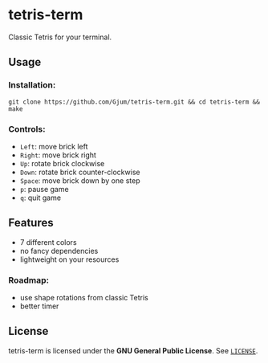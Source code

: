 tetris-term
===========

Classic Tetris for your terminal.

Usage
-----

### Installation:

`git clone https://github.com/Gjum/tetris-term.git && cd tetris-term && make`

### Controls:

 - `Left`:  move brick left
 - `Right`: move brick right
 - `Up`:    rotate brick clockwise
 - `Down`:  rotate brick counter-clockwise
 - `Space`: move brick down by one step
 - `p`:     pause game
 - `q`:     quit game

Features
--------

- 7 different colors
- no fancy dependencies
- lightweight on your resources

### Roadmap:

- use shape rotations from classic Tetris
- better timer

License
-------

tetris-term is licensed under the **GNU General Public License**. See [`LICENSE`](https://github.com/Gjum/tetris-term/blob/master/LICENSE).

